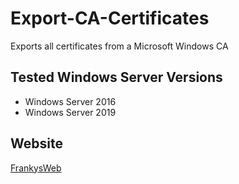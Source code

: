 # Export-CA-Certificates
 
Exports all  certificates from a Microsoft Windows CA

## Tested Windows Server Versions

 - Windows Server 2016
 - Windows Server 2019

## Website
 [FrankysWeb](https://www.frankysweb.de/)